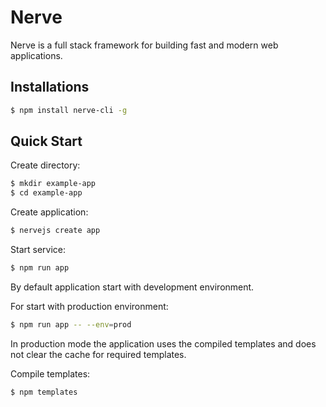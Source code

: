 # Nerve
Nerve is a full stack framework for building fast and modern web applications.

## Installations
```bash
$ npm install nerve-cli -g
```

## Quick Start

Create directory:
```bash
$ mkdir example-app
$ cd example-app
```

Create application:
```bash
$ nervejs create app
```

Start service:
```bash
$ npm run app
```

By default application start with development environment.

For start with production environment:
```bash
$ npm run app -- --env=prod
```

In production mode the application uses the compiled templates and does not clear the cache for required templates.

Compile templates:
```bash
$ npm templates
```